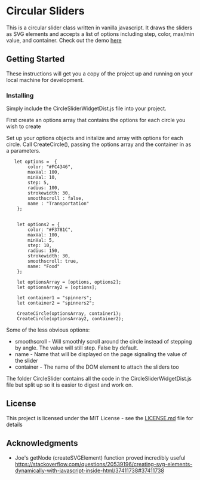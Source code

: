# Circular Sliders 

This is a circular slider class written in vanilla javascript. It draws the sliders as SVG elements and accepts a list of options including step, color, max/min value, and container. 
Check out the demo [here](https://kruegerstephen.github.io/CeltraSliders/)

## Getting Started

These instructions will get you a copy of the project up and running on your local machine for development.

### Installing

Simply include the CircleSliderWidgetDist.js file into your project. 

First create an options array that contains the options for each circle you wish to create

Set up your options objects and initalize and array with options for each circle.
Call CreateCircle(), passing the options array and the container in as a parameters.  

```
   let options =  {
        color: "#FC4346",
        maxVal: 100,
        minVal: 10,
        step: 5,      
        radius: 100,
        strokewidth: 30,
        smoothscroll : false,
        name : "Transportation"
    };    
    
  
    let options2 = {
        color: "#F3781C",
        maxVal: 100,
        minVal: 5,
        step: 10,
        radius: 150,
        strokewidth: 30,
        smoothscroll: true,
        name: "Food"
    };

    let optionsArray = [options, options2];
    let optionsArray2 = [options];

    let container1 = "spinners";
    let container2 = "spinners2";
    
    CreateCircle(optionsArray, container1);
    CreateCircle(optionsArray2, container2);

```

Some of the less obvious options:
* smoothscroll - Will smoothly scroll around the circle instead of stepping by angle. The value will still step. False by default.
* name - Name that will be displayed on the page signaling the value of the slider 
* container - The name of the DOM element to attach the sliders too
 

The folder CircleSlider contains all the code in the CircleSliderWidgetDist.js file but split up 
so it is easier to digest and work on.  


## License

This project is licensed under the MIT License - see the [LICENSE.md](LICENSE.md) file for details

## Acknowledgments

* Joe's getNode (createSVGElement) function proved incredibly useful https://stackoverflow.com/questions/20539196/creating-svg-elements-dynamically-with-javascript-inside-html/37411738#37411738

